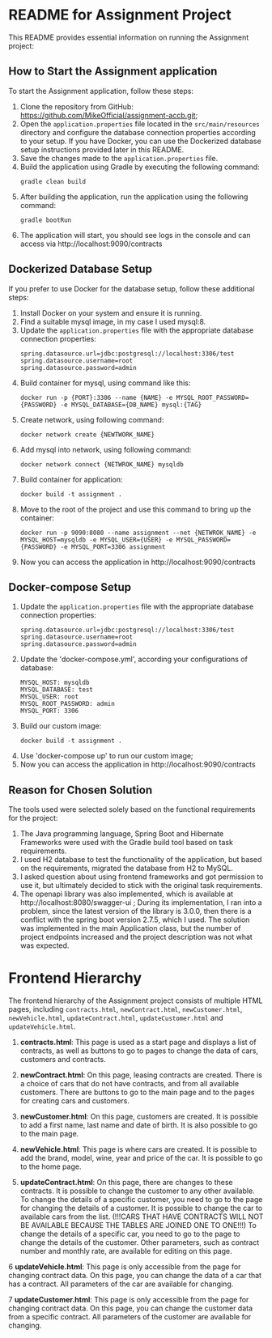 README for Assignment Project
=========================

This README provides essential information on running the Assignment project:


How to Start the Assignment application
----------------------------
To start the Assignment application, follow these steps:

1. Clone the repository from GitHub: https://github.com/MikeOfficiaI/assignment-accb.git;
2. Open the `application.properties` file located in the `src/main/resources` directory and configure the database connection properties according to your setup. If you have Docker, you can use the Dockerized database setup instructions provided later in this README.
3. Save the changes made to the `application.properties` file.
4. Build the application using Gradle by executing the following command:
   ```
   gradle clean build
   ```
5. After building the application, run the application using the following command:
   ```
   gradle bootRun
   ```
6. The application will start, you should see logs in the console and can access via http://localhost:9090/contracts


Dockerized Database Setup
-------------------------
If you prefer to use Docker for the database setup, follow these additional steps:

1. Install Docker on your system and ensure it is running.
2. Find a suitable mysql image, in my case I used mysql:8.
3. Update the `application.properties` file with the appropriate database connection properties:
   ```
   spring.datasource.url=jdbc:postgresql://localhost:3306/test
   spring.datasource.username=root
   spring.datasource.password=admin
   ```
4. Build container for mysql, using command like this: 
   ```
   docker run -p {PORT}:3306 --name {NAME} -e MYSQL_ROOT_PASSWORD={PASSWORD} -e MYSQL_DATABASE={DB_NAME} mysql:{TAG}
   ```
5. Create network, using following command: 
   ```
   docker network create {NEWTWORK_NAME}
   ```
6. Add mysql into network, using following command:
   ```
   docker network connect {NETWROK_NAME} mysqldb
   ```
7. Build container for application:
   ```
   docker build -t assignment .
   ```
8. Move to the root of the project and use this command to bring up the container:
   ```
   docker run -p 9090:8080 --name assignment --net {NETWROK_NAME} -e MYSQL_HOST=mysqldb -e MYSQL_USER={USER} -e MYSQL_PASSWORD={PASSWORD} -e MYSQL_PORT=3306 assignment
   ```
9. Now you can access the application in http://localhost:9090/contracts

Docker-compose Setup
-------------------------

1. Update the `application.properties` file with the appropriate database connection properties:
   ```
   spring.datasource.url=jdbc:postgresql://localhost:3306/test
   spring.datasource.username=root
   spring.datasource.password=admin
   ```
2. Update the 'docker-compose.yml', according your configurations of database:
   ```
   MYSQL_HOST: mysqldb
   MYSQL_DATABASE: test
   MYSQL_USER: root
   MYSQL_ROOT_PASSWORD: admin
   MYSQL_PORT: 3306
   ```
3. Build our custom image:
   ```
   docker build -t assignment .
   ```
4. Use 'docker-compose up' to run our custom image;
5. Now you can access the application in http://localhost:9090/contracts


Reason for Chosen Solution
--------------------------
The tools used were selected solely based on the functional requirements for the project:

1. The Java programming language, Spring Boot and Hibernate Frameworks were used with the Gradle build tool based on task requirements.
2. I used H2 database to test the functionality of the application, but based on the requirements, migrated the database from H2 to MySQL.
3. I asked question about using frontend frameworks and got permission to use it, but ultimately decided to stick with the original task requirements.
4. The openapi library was also implemented, which is available at http://localhost:8080/swagger-ui ; During its implementation, I ran into a problem, since the latest version of the library is 3.0.0, then there is a conflict with the spring boot version 2.7.5, which I used. The solution was implemented in the main Application class, but the number of project endpoints increased and the project description was not what was expected.


Frontend Hierarchy
============================

The frontend hierarchy of the Assignment project consists of multiple HTML pages, including `contracts.html`, `newContract.html`, `newCustomer.html`, `newVehicle.html`, `updateContract.html`, `updateCustomer.html` and `updateVehicle.html`.

1. **contracts.html**:
   This page is used as a start page and displays a list of contracts, as well as buttons to go to pages to change the data of cars, customers and contracts.

2. **newContract.html**:
   On this page, leasing contracts are created. There is a choice of cars that do not have contracts, and from all available customers. There are buttons to go to the main page and to the pages for creating cars and customers.

3. **newCustomer.html**:
   On this page, customers are created. It is possible to add a first name, last name and date of birth. It is also possible to go to the main page.

4. **newVehicle.html**:
   This page is where cars are created. It is possible to add the brand, model, wine, year and price of the car. It is possible to go to the home page.

5. **updateContract.html**:
   On this page, there are changes to these contracts. It is possible to change the customer to any other available. To change the details of a specific customer, you need to go to the page for changing the details of a customer. It is possible to change the car to available cars from the list. (!!!CARS THAT HAVE CONTRACTS WILL NOT BE AVAILABLE BECAUSE THE TABLES ARE JOINED ONE TO ONE!!!) To change the details of a specific car, you need to go to the page to change the details of the customer. Other parameters, such as contract number and monthly rate, are available for editing on this page.

6  **updateVehicle.html**:
   This page is only accessible from the page for changing contract data. On this page, you can change the data of a car that has a contract. All parameters of the car are available for changing.

7  **updateCustomer.html**:
   This page is only accessible from the page for changing contract data. On this page, you can change the customer data from a specific contract. All parameters of the customer are available for changing.
